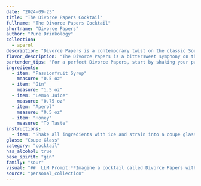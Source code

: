 ```yaml
---
date: "2024-09-23"
title: "The Divorce Papers Cocktail"
fullname: "The Divorce Papers Cocktail"
shortname: "Divorce Papers"
author: "Pure Drinkology"
collection:
  - aperol
description: "Divorce Papers is a contemporary twist on the classic Sour family, with a vibrant, bittersweet profile.  Its origin likely lies in the modern craft cocktail movement, where passionfruit and Aperol are popular flavor combinations, creating a complex and balanced drink. "
flavor_description: "The Divorce Papers is a bittersweet symphony on the palate. The vibrant passionfruit syrup dances with the crisp gin and tart lemon, creating a bright and refreshing base. Aperol adds a touch of bitter orange and herbal complexity, while the honey rounds out the finish with a subtle sweetness. It's a cocktail that is both bold and balanced, leaving a lasting impression of tropical sunshine and elegant bitterness. "
bartender_tips: "For a perfect Divorce Papers, start by shaking your passionfruit syrup and gin with ice. This ensures the syrup blends properly. Then, add the remaining ingredients and shake again. Strain into a chilled coupe glass. For a balanced sweetness, use a good quality honey. Garnish with a lemon twist for an aromatic touch. "
ingredients:
  - item: "Passionfruit Syrup"
    measure: "0.5 oz"
  - item: "Gin"
    measure: "1.5 oz"
  - item: "Lemon Juice"
    measure: "0.75 oz"
  - item: "Aperol"
    measure: "0.5 oz"
  - item: "Honey"
    measure: "To Taste"
instructions:
  - item: "Shake all ingredients with ice and strain into a coupe glass."
glass: "Coupe Glass"
category: "cocktail"
has_alcohol: true
base_spirit: "gin"
family: "sour"
visual: "##  LLM Prompt:**Imagine a cocktail called Divorce Papers with the following ingredients:*** Passionfruit Syrup* Gin* Lemon Juice* Aperol* Honey**Describe the appearance of this cocktail in detail. Consider the following:*** **Color:** What is the overall color of the drink? Is it a single shade or a gradient? Are there any interesting layers or striations?* **Clarity:** Is the drink clear, cloudy, or somewhere in between? * **Texture:** Is it thick and syrupy, or light and refreshing? Does it have a foamy head?* **Garnish:** What would be an appropriate garnish to enhance the visual appeal? Consider the flavors and colors of the drink.* **Glassware:** What type of glass would best showcase the drink's appearance?**Finally, evoke a sense of emotion through your description.  Divorce Papers is a dramatic name, so your description should reflect a sense of bittersweetness, nostalgia, or perhaps even a touch of rebellion.** "
source: "personal_collection"
---
```


